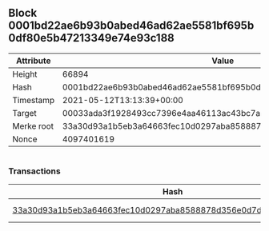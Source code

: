 ## Block 0001bd22ae6b93b0abed46ad62ae5581bf695b0df80e5b47213349e74e93c188

Attribute | Value
--- | ---
Height | 66894
Hash | 0001bd22ae6b93b0abed46ad62ae5581bf695b0df80e5b47213349e74e93c188
Timestamp | 2021-05-12T13:13:39+00:00
Target | 00033ada3f1928493cc7396e4aa46113ac43bc7ac52aab5d08e3934913716f64
Merke root | 33a30d93a1b5eb3a64663fec10d0297aba8588878d356e0d7de629587de54949
Nonce | 4097401619

```

```

### Transactions

Hash | Amount
--- | ---
[33a30d93a1b5eb3a64663fec10d0297aba8588878d356e0d7de629587de54949](33a30d93a1b5eb3a64663fec10d0297aba8588878d356e0d7de629587de54949.md) | 10.00000000 SKEPTI 
